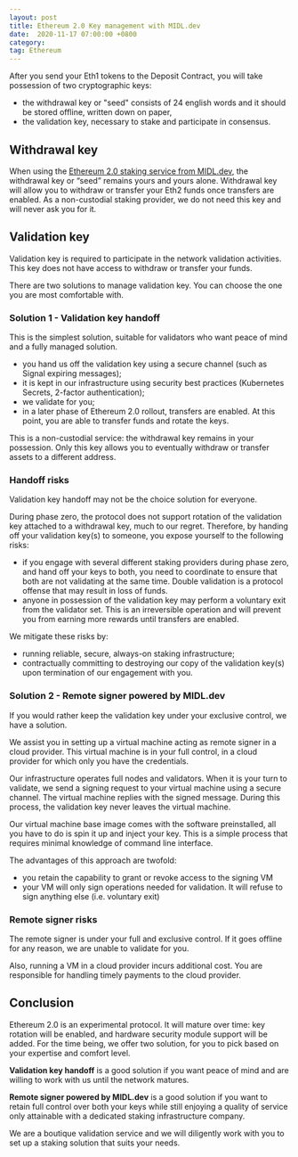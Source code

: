 ```yaml
---
layout: post
title: Ethereum 2.0 Key management with MIDL.dev
date:  2020-11-17 07:00:00 +0800
category: 
tag: Ethereum
---
```


After you send your Eth1 tokens to the Deposit Contract, you will take possession of two cryptographic keys:

* the withdrawal key or "seed" consists of 24 english words and it should be stored offline, written down on paper,
* the validation key, necessary to stake and participate in consensus.

## Withdrawal key

When using the [Ethereum 2.0 staking service from MIDL.dev](/ethereum/), the withdrawal key or “seed” remains yours and yours alone. Withdrawal key will allow you to withdraw or transfer your Eth2 funds once transfers are enabled. As a non-custodial staking provider, we do not need this key and will never ask you for it.

## Validation key

Validation key is required to participate in the network validation activities. This key does not have access to withdraw or transfer your funds. 

There are two solutions to manage validation key. You can choose the one you are most comfortable with.

### Solution 1 - Validation key handoff

This is the simplest solution, suitable for validators who want peace of mind and a fully managed solution.

* you hand us off the validation key using a secure channel (such as Signal expiring messages);
* it is kept in our infrastructure using security best practices (Kubernetes Secrets, 2-factor authentication);
* we validate for you;
* in a later phase of Ethereum 2.0 rollout, transfers are enabled. At this point, you are able to transfer funds and rotate the keys.

This is a non-custodial service: the withdrawal key remains in your possession. Only this key allows you to eventually withdraw or transfer assets to a different address.

<h3><i class="fa fa-exclamation" aria-hidden="true" style="color:#FB9300"></i> Handoff risks</h3>

Validation key handoff may not be the choice solution for everyone. 

During phase zero, the protocol does not support rotation of the validation key attached to a withdrawal key, much to our regret. Therefore, by handing off your validation key(s) to someone, you expose yourself to the following risks:

* if you engage with several different staking providers during phase zero, and hand off your keys to both, you need to coordinate to ensure that both are not validating at the same time. Double validation is a protocol offense that may result in loss of funds.
* anyone in possession of the validation key may perform a voluntary exit from the validator set. This is an irreversible operation and will prevent you from earning more rewards until transfers are enabled.

We mitigate these risks by:

* running reliable, secure, always-on staking infrastructure;
* contractually committing to destroying our copy of the validation key(s) upon termination of our engagement with you.

### Solution 2 - Remote signer powered by MIDL.dev

If you would rather keep the validation key under your exclusive control, we have a solution.

We assist you in setting up a virtual machine acting as remote signer in a cloud provider. This virtual machine is in your full control, in a cloud provider for which only you have the credentials.

Our infrastructure operates full nodes and validators. When it is your turn to validate, we send a signing request to your virtual machine using a secure channel. The virtual machine replies with the signed message. During this process, the validation key never leaves the virtual machine.

Our virtual machine base image comes with the software preinstalled, all you have to do is spin it up and inject your key. This is a simple process that requires minimal knowledge of command line interface.

The advantages of this approach are twofold:

* you retain the capability to grant or revoke access to the signing VM
* your VM will only sign operations needed for validation. It will refuse to sign anything else (i.e. voluntary exit)

<h3><i class="fa fa-exclamation" aria-hidden="true" style="color:#FB9300"></i> Remote signer risks</h3>

The remote signer is under your full and exclusive control. If it goes offline for any reason, we are unable to validate for you.

Also, running a VM in a cloud provider incurs additional cost. You are responsible for handling timely payments to the cloud provider.

## Conclusion

Ethereum 2.0 is an experimental protocol. It will mature over time: key rotation will be enabled, and hardware security module support will be added. For the time being, we offer two solution, for you to pick based on your expertise and comfort level.

**Validation key handoff** is a good solution if you want peace of mind and are willing to work with us until the network matures.

**Remote signer powered by MIDL.dev** is a good solution if you want to retain full control over both your keys while still enjoying a quality of service only attainable with a dedicated staking infrastructure company.

We are a boutique validation service and we will diligently work with you to set up a staking solution that suits your needs.
